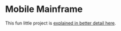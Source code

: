 # Mobile Mainframe

This fun little project is [explained in better detail here](https://thegeekonskates.github.io/mobile-mainframe/).

